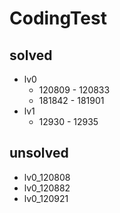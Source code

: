 # CodingTest

## solved

- lv0
  - 120809 - 120833
  - 181842 - 181901
- lv1
  - 12930 - 12935

## unsolved

- lv0_120808
- lv0_120882
- lv0_120921
